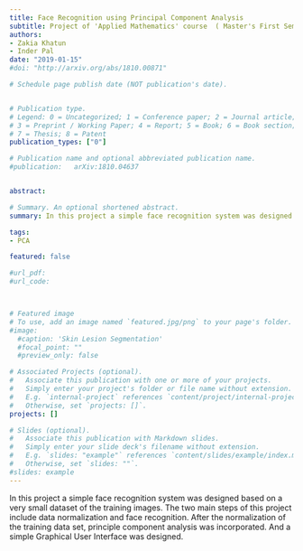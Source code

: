 ```yaml
---
title: Face Recognition using Principal Component Analysis
subtitle: Project of 'Applied Mathematics' course  (​ Master's First Semester at University of Burgundy, January 2019) 
authors:
- Zakia Khatun
- Inder Pal
date: "2019-01-15"
#doi: "http://arxiv.org/abs/1810.00871"

# Schedule page publish date (NOT publication's date).


# Publication type.
# Legend: 0 = Uncategorized; 1 = Conference paper; 2 = Journal article;
# 3 = Preprint / Working Paper; 4 = Report; 5 = Book; 6 = Book section;
# 7 = Thesis; 8 = Patent
publication_types: ["0"]

# Publication name and optional abbreviated publication name.
#publication: 	arXiv:1810.04637


abstract: 

# Summary. An optional shortened abstract.
summary: In this project a simple face recognition system was designed based on a very small dataset of the training images. The two main steps of this project include data normalization and face recognition. After the normalization of the training data set, principle component analysis was incorporated. And a simple Graphical User Interface was designed.

tags:
- PCA

featured: false

#url_pdf:
#url_code: 



# Featured image
# To use, add an image named `featured.jpg/png` to your page's folder.
#image:
  #caption: 'Skin Lesion Segmentation'
  #focal_point: ""
  #preview_only: false

# Associated Projects (optional).
#   Associate this publication with one or more of your projects.
#   Simply enter your project's folder or file name without extension.
#   E.g. `internal-project` references `content/project/internal-project/index.md`.
#   Otherwise, set `projects: []`.
projects: []

# Slides (optional).
#   Associate this publication with Markdown slides.
#   Simply enter your slide deck's filename without extension.
#   E.g. `slides: "example"` references `content/slides/example/index.md`.
#   Otherwise, set `slides: ""`.
#slides: example
---
```


In this project a simple face recognition system was designed based on a very small dataset of the training images. The two main steps of this project include data normalization and face recognition. After the normalization of the training data set, principle component analysis was incorporated. And a simple Graphical User Interface was designed.

